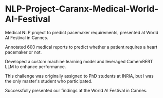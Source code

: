 # NLP-Project-Caranx-Medical-World-AI-Festival

Medical NLP project to predict pacemaker requirements, presented at World AI Festival in Cannes.

Annotated 600 medical reports to predict whether a patient requires a heart pacemaker or not.

Developed a custom machine learning model and leveraged CamemBERT LLM to enhance performance.

This challenge was originally assigned to PhD students at INRIA, but I was the only master's student who participated.

Successfully presented our findings at the World AI Festival in Cannes.
